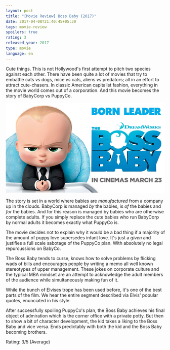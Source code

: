 ```yaml
---
layout: post
title: "[Movie Review] Boss Baby (2017)"
date: 2017-04-08T21:40:45+05:30
tags: movie-review
spoilers: true
rating: 3
released_year: 2017
type: movie
language: en
---
```


Cute things. This is not Hollywood's first attempt to pitch two species against each other.
There have been quite a lot of movies that try to embattle cats _vs_ dogs, mice _vs_ cats, aliens _vs_ predators;
all in an effort to attract cute-chasers.
In classic American capitalist fashion, everything in the movie world comes out of a corporation.
And this movie becomes the story of BabyCorp vs PuppyCo.

![Boss Baby (2017)](/img/movie-poster-boss-baby-2017.jpg 'Boss Baby (2017)')

The story is set in a world where babies are _manufactured_ from a company up in the clouds.
BabyCorp is managed _by_ the babies, is _of_ the babies and _for_ the babies.
And for this reason is managed by babies who are otherwise complete adults.
If you simply replace the cute babies who run BabyCorp by normal adults it becomes exactly what PuppyCo is.

The movie decides not to explain why it would be a bad thing if a majority of the amount of puppy love supersedes infant love.
It's just a _given_ and justifies a full scale sabotage of the PuppyCo plan.
With absolutely no legal repurcussions on BabyCo.

The Boss Baby tends to curse, knows how to solve problems by flicking wads of bills and encourages people by writing a memo all well known stereotypes of upper management.
These jokes on corporate culture and the typical MBA mindset are an attempt to acknowledge the adult members of the audience while simultaneously making fun of it.

While the bunch of Elvises trope has been used before, it's one of the best parts of the film.
We hear the entire segment described via Elvis' popular quotes, enunciated in his style.

After successfully spoiling PuppyCo's plan, the Boss Baby achieves his final object of admiration which is the corner office with a private potty.
But then to show a bit of character development, the kid takes a liking to the Boss Baby and vice versa.
Ends predictably with both the kid and the Boss Baby becoming brothers.

Rating: 3/5 (Average)
